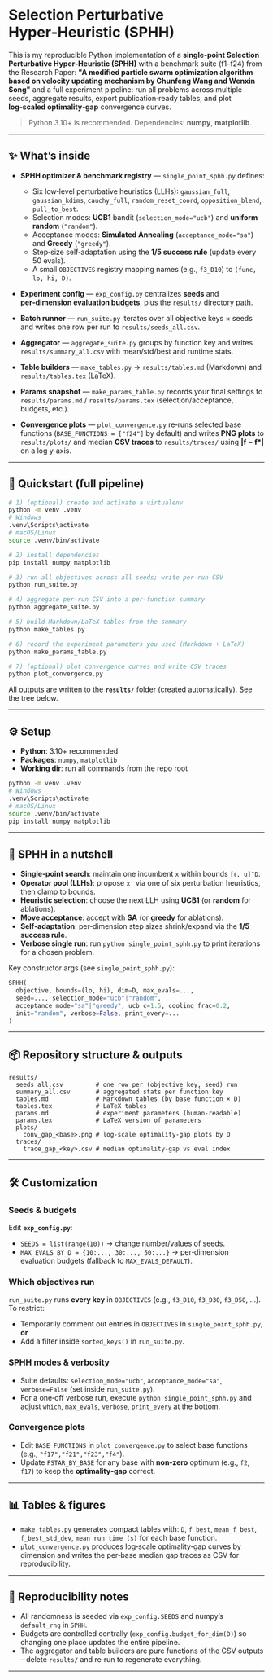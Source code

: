 # Selection Perturbative Hyper‑Heuristic (SPHH)

This is my reproducible Python implementation of a **single‑point Selection Perturbative Hyper‑Heuristic (SPHH)** with a benchmark suite (f1–f24) from the Research Paper: **"A modified particle swarm optimization algorithm based on velocity updating mechanism by Chunfeng Wang and Wenxin Song"** and a full experiment pipeline: run all problems across multiple seeds, aggregate results, export publication‑ready tables, and plot **log‑scaled optimality‑gap** convergence curves.

> Python 3.10+ is recommended. Dependencies: **numpy**, **matplotlib**.

---

## ✨ What’s inside

- **SPHH optimizer & benchmark registry** — `single_point_sphh.py` defines:
  - Six low‑level perturbative heuristics (LLHs): `gaussian_full`, `gaussian_kdims`, `cauchy_full`, `random_reset_coord`, `opposition_blend`, `pull_to_best`.
  - Selection modes: **UCB1** bandit (`selection_mode="ucb"`) and **uniform random** (`"random"`).
  - Acceptance modes: **Simulated Annealing** (`acceptance_mode="sa"`) and **Greedy** (`"greedy"`).
  - Step‑size self‑adaptation using the **1/5 success rule** (update every 50 evals).
  - A small `OBJECTIVES` registry mapping names (e.g., `f3_D10`) to `(func, lo, hi, D)`.

- **Experiment config** — `exp_config.py` centralizes **seeds** and **per‑dimension evaluation budgets**, plus the `results/` directory path.

- **Batch runner** — `run_suite.py` iterates over all objective keys × seeds and writes one row per run to `results/seeds_all.csv`.

- **Aggregator** — `aggregate_suite.py` groups by function key and writes `results/summary_all.csv` with mean/std/best and runtime stats.

- **Table builders** — `make_tables.py` → `results/tables.md` (Markdown) and `results/tables.tex` (LaTeX).

- **Params snapshot** — `make_params_table.py` records your final settings to `results/params.md` / `results/params.tex` (selection/acceptance, budgets, etc.).

- **Convergence plots** — `plot_convergence.py` re‑runs selected base functions (`BASE_FUNCTIONS = ["f24"]` by default) and writes **PNG plots** to `results/plots/` and median **CSV traces** to `results/traces/` using **|f − f\*|** on a log y‑axis.

---

## 🚀 Quickstart (full pipeline)

```bash
# 1) (optional) create and activate a virtualenv
python -m venv .venv
# Windows
.venv\Scripts\activate
# macOS/Linux
source .venv/bin/activate

# 2) install dependencies
pip install numpy matplotlib

# 3) run all objectives across all seeds; write per‑run CSV
python run_suite.py

# 4) aggregate per‑run CSV into a per‑function summary
python aggregate_suite.py

# 5) build Markdown/LaTeX tables from the summary
python make_tables.py

# 6) record the experiment parameters you used (Markdown + LaTeX)
python make_params_table.py

# 7) (optional) plot convergence curves and write CSV traces
python plot_convergence.py
```

All outputs are written to the **`results/`** folder (created automatically). See the tree below.

---

## ⚙️ Setup

- **Python**: 3.10+ recommended  
- **Packages**: `numpy`, `matplotlib`  
- **Working dir**: run all commands from the repo root

```bash
python -m venv .venv
# Windows
.venv\Scripts\activate
# macOS/Linux
source .venv/bin/activate
pip install numpy matplotlib
```

---

## 🧪 SPHH in a nutshell

- **Single‑point search**: maintain one incumbent `x` within bounds `[ℓ, u]^D`.
- **Operator pool (LLHs)**: propose `x'` via one of six perturbation heuristics, then clamp to bounds.
- **Heuristic selection**: choose the next LLH using **UCB1** (or **random** for ablations).
- **Move acceptance**: accept with **SA** (or **greedy** for ablations).
- **Self‑adaptation**: per‑dimension step sizes shrink/expand via the **1/5 success rule**.
- **Verbose single run**: run `python single_point_sphh.py` to print iterations for a chosen problem.

Key constructor args (see `single_point_sphh.py`):
```python
SPHH(
  objective, bounds=(lo, hi), dim=D, max_evals=...,
  seed=..., selection_mode="ucb"|"random",
  acceptance_mode="sa"|"greedy", ucb_c=1.5, cooling_frac=0.2,
  init="random", verbose=False, print_every=...
)
```

---

## 📦 Repository structure & outputs

```
results/
  seeds_all.csv         # one row per (objective key, seed) run
  summary_all.csv       # aggregated stats per function key
  tables.md             # Markdown tables (by base function × D)
  tables.tex            # LaTeX tables
  params.md             # experiment parameters (human‑readable)
  params.tex            # LaTeX version of parameters
  plots/
    conv_gap_<base>.png # log‑scale optimality‑gap plots by D
  traces/
    trace_gap_<key>.csv # median optimality‑gap vs eval index
```

---

## 🛠️ Customization

### Seeds & budgets
Edit **`exp_config.py`**:
- `SEEDS = list(range(10))` → change number/values of seeds.
- `MAX_EVALS_BY_D = {10:..., 30:..., 50:...}` → per‑dimension evaluation budgets (fallback to `MAX_EVALS_DEFAULT`).

### Which objectives run
`run_suite.py` runs **every key** in `OBJECTIVES` (e.g., `f3_D10`, `f3_D30`, `f3_D50`, …). To restrict:
- Temporarily comment out entries in `OBJECTIVES` in `single_point_sphh.py`, **or**
- Add a filter inside `sorted_keys()` in `run_suite.py`.

### SPHH modes & verbosity
- Suite defaults: `selection_mode="ucb"`, `acceptance_mode="sa"`, `verbose=False` (set inside `run_suite.py`).
- For a one‑off verbose run, execute `python single_point_sphh.py` and adjust `which`, `max_evals`, `verbose`, `print_every` at the bottom.

### Convergence plots
- Edit `BASE_FUNCTIONS` in `plot_convergence.py` to select base functions (e.g., `"f17","f21","f23","f4"`).
- Update `FSTAR_BY_BASE` for any base with **non‑zero** optimum (e.g., `f2`, `f17`) to keep the **optimality‑gap** correct.

---

## 📊 Tables & figures

- `make_tables.py` generates compact tables with: `D`, `f_best`, `mean_f_best`, `f_best_std_dev`, `mean run time (s)` for each base function.
- `plot_convergence.py` produces log‑scale optimality‑gap curves by dimension and writes the per‑base median gap traces as CSV for reproducibility.

---

## 🧩 Reproducibility notes

- All randomness is seeded via `exp_config.SEEDS` and numpy’s `default_rng` in `SPHH`.
- Budgets are controlled centrally (`exp_config.budget_for_dim(D)`) so changing one place updates the entire pipeline.
- The aggregator and table builders are pure functions of the CSV outputs – delete `results/` and re‑run to regenerate everything.

---




